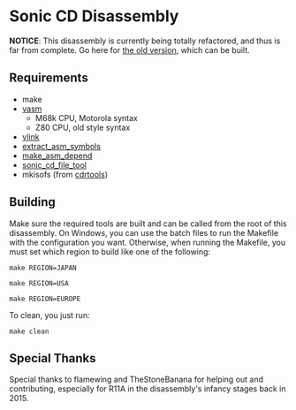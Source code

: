 # Sonic CD Disassembly

**NOTICE**: This disassembly is currently being totally refactored, and thus is far from complete. Go here for [the old version](https://github.com/DevsArchive/sonic-cd-disassembly), which can be built.

## Requirements

* make
* [vasm](http://sun.hasenbraten.de/vasm/)
  * M68k CPU, Motorola syntax
  * Z80 CPU, old style syntax
* [vlink](http://sun.hasenbraten.de/vlink/)
* [extract_asm_symbols](https://github.com/devon-artmeier/extract_asm_symbols)
* [make_asm_depend](https://github.com/devon-artmeier/make_asm_depend)
* [sonic_cd_file_tool](https://github.com/devon-artmeier/sonic_cd_file_tool)
* mkisofs (from [cdrtools](https://sourceforge.net/projects/cdrtools/))

## Building

Make sure the required tools are built and can be called from the root of this disassembly. On Windows, you can use the batch files to run the Makefile with the configuration you want. Otherwise, when running the Makefile, you must set which region to build like one of the following:

~~~
make REGION=JAPAN
~~~
~~~
make REGION=USA
~~~
~~~
make REGION=EUROPE
~~~

To clean, you just run:

~~~
make clean
~~~

## Special Thanks

Special thanks to flamewing and TheStoneBanana for helping out and contributing, especially for R11A in the disassembly's infancy stages back in 2015.
